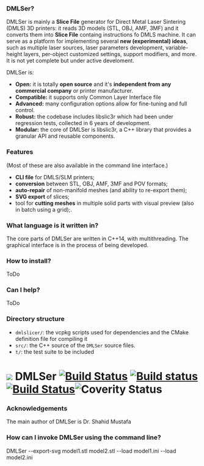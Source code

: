 

### DMLSer?

DMLSer is mainly a **Slice File** generator for Direct Metal Laser Sintering (DMLS)  3D printers: it reads 3D models (STL, OBJ, AMF, 3MF) and it converts them into **Slice File** containg instructions fo DMLS  machine.
 It can serve as a platform for implementing several **new (experimental) ideas**, such as multiple laser sources, laser parameters development,  variable-height layers, per-object customized settings, support modifiers,  and more.  It is not yet complete but under active develoment.

DMLSer is:

* **Open:** it is totally **open source** and it's **independent from any commercial company** or printer manufacturer.
* **Compatible:** it supports only Common Layer Interface  file 
* **Advanced:** many configuration options allow for fine-tuning and full control.
* **Robust:** the codebase includes libslic3r which had been under regression tests, collected in 6 years of development.
* **Modular:** the core of DMLSer is libslic3r, a C++ library that provides a granular API and reusable components.

### <a name="features"></a>Features

(Most of these are also available in the command line interface.)

* **CLI file** for DMLS/SLM printers;
* **conversion** between STL, OBJ, AMF, 3MF and POV formats;
* **auto-repair** of non-manifold meshes (and ability to re-export them);
* **SVG export** of slices;
* tool for **cutting meshes** in multiple solid parts with visual preview (also in batch using a grid);.

### What language is it written in?

The core parts of DMLSer are written in C++14, with multithreading. The graphical interface is in the process of being developed.

### How to install?
ToDo

### Can I help?

ToDo

### Directory structure

* `dmlslicer/`: the vcpkg scripts used for dependencies and  the CMake definition file for compiling it
* `src/`: the C++ source of the `DMLSer` source files.
* `t/`: the test suite to be included

![](Data/DMLSer_128px.png) DMLSer [![Build Status](https://travis-ci.org/slic3r/Slic3r.svg?branch=master)](https://travis-ci.org/slic3r/Slic3r) [![Build status](https://ci.appveyor.com/api/projects/status/8iqmeat6cj158vo6?svg=true)](https://ci.appveyor.com/project/lordofhyphens/slic3r) [![Build Status](http://osx-build.slic3r.org:8080/buildStatus/icon?job=Slic3r)](http://osx-build.slic3r.org:8080/job/Slic3r)![Coverity Status](https://scan.coverity.com/projects/17257/badge.svg)
======




### Acknowledgements

The main author of DMLSer is Dr. Shahid Mustafa 


### How can I invoke DMLSer using the command line?

DMLSer --export-svg  model1.stl  model2.stl  --load model1.ini   --load model2.ini 
 
